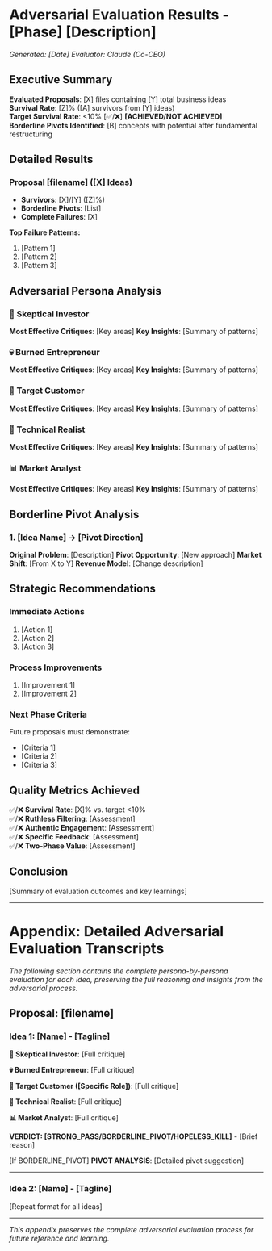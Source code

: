 # Adversarial Evaluation Results - [Phase] [Description]
*Generated: [Date]*
*Evaluator: Claude (Co-CEO)*

## Executive Summary

**Evaluated Proposals**: [X] files containing [Y] total business ideas  
**Survival Rate**: [Z]% ([A] survivors from [Y] ideas)  
**Target Survival Rate**: <10% [✅/❌] **[ACHIEVED/NOT ACHIEVED]**  
**Borderline Pivots Identified**: [B] concepts with potential after fundamental restructuring

## Detailed Results

### Proposal [filename] ([X] Ideas)
- **Survivors**: [X]/[Y] ([Z]%)
- **Borderline Pivots**: [List]
- **Complete Failures**: [X]

**Top Failure Patterns:**
1. [Pattern 1]
2. [Pattern 2]
3. [Pattern 3]

## Adversarial Persona Analysis

### 🎯 Skeptical Investor
**Most Effective Critiques**: [Key areas]
**Key Insights**: [Summary of patterns]

### 💀 Burned Entrepreneur  
**Most Effective Critiques**: [Key areas]
**Key Insights**: [Summary of patterns]

### 👤 Target Customer
**Most Effective Critiques**: [Key areas]
**Key Insights**: [Summary of patterns]

### 🔧 Technical Realist
**Most Effective Critiques**: [Key areas]
**Key Insights**: [Summary of patterns]

### 📊 Market Analyst
**Most Effective Critiques**: [Key areas]
**Key Insights**: [Summary of patterns]

## Borderline Pivot Analysis

### 1. [Idea Name] → [Pivot Direction]
**Original Problem**: [Description]
**Pivot Opportunity**: [New approach]
**Market Shift**: [From X to Y]
**Revenue Model**: [Change description]

## Strategic Recommendations

### Immediate Actions
1. [Action 1]
2. [Action 2]
3. [Action 3]

### Process Improvements
1. [Improvement 1]
2. [Improvement 2]

### Next Phase Criteria
Future proposals must demonstrate:
- [Criteria 1]
- [Criteria 2]
- [Criteria 3]

## Quality Metrics Achieved

✅/❌ **Survival Rate**: [X]% vs. target <10%  
✅/❌ **Ruthless Filtering**: [Assessment]  
✅/❌ **Authentic Engagement**: [Assessment]  
✅/❌ **Specific Feedback**: [Assessment]  
✅/❌ **Two-Phase Value**: [Assessment]

## Conclusion

[Summary of evaluation outcomes and key learnings]

---

# Appendix: Detailed Adversarial Evaluation Transcripts

*The following section contains the complete persona-by-persona evaluation for each idea, preserving the full reasoning and insights from the adversarial process.*

## Proposal: [filename]

### Idea 1: [Name] - [Tagline]

**🎯 Skeptical Investor**: [Full critique]

**💀 Burned Entrepreneur**: [Full critique]

**👤 Target Customer ([Specific Role])**: [Full critique]

**🔧 Technical Realist**: [Full critique]

**📊 Market Analyst**: [Full critique]

**VERDICT: [STRONG_PASS/BORDERLINE_PIVOT/HOPELESS_KILL]** - [Brief reason]

[If BORDERLINE_PIVOT]
**PIVOT ANALYSIS**: [Detailed pivot suggestion]

---

### Idea 2: [Name] - [Tagline]

[Repeat format for all ideas]

---

*This appendix preserves the complete adversarial evaluation process for future reference and learning.*